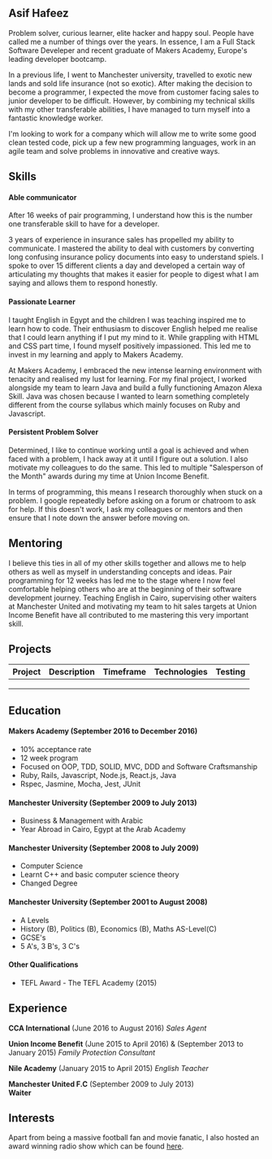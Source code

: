## Asif Hafeez

Problem solver, curious learner, elite hacker and happy soul. People have called me a number of things over the years. In essence, I am a Full Stack Software Develeper and recent graduate of Makers Academy, Europe's leading developer bootcamp. 

In a previous life, I went to Manchester university, travelled to exotic new lands and sold life insurance (not so exotic). After making the decision to become a programmer, I expected the move from customer facing sales to junior developer to be difficult. However, by combining my technical skills with my other transferable abilities, I have managed to turn myself into a fantastic knowledge worker.

I'm looking to work for a company which will allow me to write some good clean tested code, pick up a few new programming languages, work in an agile team and solve problems in innovative and creative ways.

## Skills

#### Able communicator

After 16 weeks of pair programming, I understand how this is the number one transferable skill to have for a developer. 

3 years of experience in insurance sales has propelled my ability to communicate. I mastered the ability to deal with customers by converting long confusing insurance policy documents into easy to understand spiels. I spoke to over 15 different clients a day and developed a certain way of articulating my thoughts that makes it easier for people to digest what I am saying and allows them to respond honestly. 

#### Passionate Learner

I taught English in Egypt and the children I was teaching inspired me to learn how to code. Their enthusiasm to discover English helped me realise that I could learn anything if I put my mind to it. While grappling with HTML and CSS part time, I found myself positively impassioned. This led me to invest in my learning and apply to Makers Academy. 

At Makers Academy, I embraced the new intense learning environment with tenacity and realised my lust for learning. For my final project, I worked alongside my team to learn Java and build a fully functioning Amazon Alexa Skill. Java was chosen because  I wanted to learn something completely different from the course syllabus which mainly focuses on Ruby and Javascript.

#### Persistent Problem Solver

Determined, I like to continue working until a goal is achieved and when faced with a problem, I hack away at it until I figure out a solution. I also motivate my colleagues to do the same. This led to multiple "Salesperson of the Month" awards during my time at Union Income Benefit. 

In terms of programming, this means I research thoroughly when stuck on a problem. I google repeatedly before asking on a forum or chatroom to ask for help. If this doesn't work, I ask my colleagues or mentors and then ensure that I note down the answer before moving on. 

## Mentoring

I believe this ties in all of my other skills together and allows me to help others as well as myself in understanding concepts and ideas. Pair programming for 12 weeks has led me to the stage where I now feel comfortable helping others who are at the beginning of their software development journey. Teaching English in Cairo, supervising other waiters at Manchester United and motivating my team to hit sales targets at Union Income Benefit have all contributed to me mastering this very important skill.


## Projects

|Project|Description|Timeframe|Technologies|Testing|
|---|---|---|---|---|
|   |   |   |   |   |
|   |   |   |   |   |
|   |   |   |   |   |
## Education

#### Makers Academy (September 2016 to December 2016)

- 10% acceptance rate
- 12 week program
- Focused on OOP, TDD, SOLID, MVC, DDD and Software Craftsmanship
- Ruby, Rails, Javascript, Node.js, React.js, Java
- Rspec, Jasmine, Mocha, Jest, JUnit 

#### Manchester University (September 2009 to July 2013)

- Business & Management with Arabic 
- Year Abroad in Cairo, Egypt at the Arab Academy

#### Manchester University (September 2008 to July 2009)

- Computer Science
- Learnt C++ and basic computer science theory
- Changed Degree

#### Manchester University (September 2001 to August 2008)

- A Levels
- History (B), Politics (B), Economics (B), Maths AS-Level(C)
- GCSE's
- 5 A's, 3 B's, 3 C's

#### Other Qualifications

- TEFL Award - The TEFL Academy (2015)

## Experience

**CCA International** (June 2016 to August 2016)
*Sales Agent*

**Union Income Benefit** (June 2015 to April 2016) & (September 2013 to January 2015) 
*Family Protection Consultant*  

**Nile Academy** (January 2015 to April 2015) 
*English Teacher* 

**Manchester United F.C** (September 2009 to July 2013)    
**Waiter**  

## Interests

Apart from being a massive football fan and movie fanatic, I also hosted an award winning radio show which can be found [here](https://www.mixcloud.com/thedelorean/).
